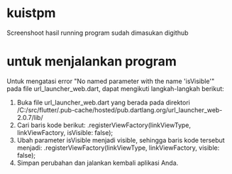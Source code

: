 # kuistpm
Screenshoot hasil running program sudah dimasukan digithub


# untuk menjalankan program
Untuk mengatasi error "No named parameter with the name 'isVisible'" pada file url_launcher_web.dart, dapat mengikuti langkah-langkah berikut:
1. Buka file url_launcher_web.dart yang berada pada direktori /C:/src/flutter/.pub-cache/hosted/pub.dartlang.org/url_launcher_web-2.0.7/lib/
2. Cari baris kode berikut:
   .registerViewFactory(linkViewType, linkViewFactory, isVisible: false);
3. Ubah parameter isVisible menjadi visible, sehingga baris kode tersebut menjadi:
   .registerViewFactory(linkViewType, linkViewFactory, visible: false);
4. Simpan perubahan dan jalankan kembali aplikasi Anda.

